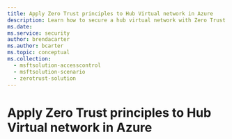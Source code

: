 ```yaml
---
title: Apply Zero Trust principles to Hub Virtual network in Azure 
description: Learn how to secure a hub virtual network with Zero Trust for access to Azure infrastructure.  
ms.date: 
ms.service: security
author: brendacarter
ms.author: bcarter
ms.topic: conceptual
ms.collection: 
  - msftsolution-accesscontrol
  - msftsolution-scenario
  - zerotrust-solution
---
```


# Apply Zero Trust principles to Hub Virtual network in Azure 



